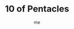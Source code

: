 ---
# basics
title     		 : "10 of Pentacles"
token					 : 'coins-10'
card_type			 : '' # major, minor, court
layout				 : "tarot-card"
author    		 : 'me'
one_liner 		 : "Wealth, abundance, acquisition, greed"
alt_names			 : ['Wealth']
images				 : ['/assets/images/tarot/rws/rw-coins-10.jpg']
keywords			 : ['wealth', 'abundance', 'acquisition', 'greed']
url						 : 'tarot/cards/coins-10'
aliases				 : []

# password: 'foolish journey'
dropbox				 : 'https://www.dropbox.com/sh/rmth8kr603dynh0/AADYNAaRBGwmMsbf8RDtH9Psa?dl=0'

meaning_light  : "Celebrating your physical and financial blessings. Realizing how lucky or how blessed you are. Being satisfied with your physical and financial achievements. Taking best advantage of “times of plenty.” Enjoying a feast. Showering friends or family with gifts."

meaning_shadow : "Spending all of your money on extravagant gifts and possessions. Trying too hard to impress others with your wealth or physique. Giving an inappropriately expensive gift as a means of currying favor. Obsessing on matters of weight, health, or finance. Always asking, “What’s in it for me?”"

# more detail
correspondence_planet 			: "Mercury"
correspondence_astrological : "Virgo"
correspondence_affirmation  : "I keep physical and financial matters in perspective."
correspondence_story 				: "The main character turns down an extravagant reward for his or her good work. Alternatively, the main character is offered an attractive bribe."

advice_relationships 	 : "Being swept off your feet is one thing; being overwhelmed by sex or gifts is quite another. Keep a level head with regard to the importance of both presents and pleasure. Gifts and physical intimacy have an intensity all their own, but cannot compensate for genuine affection."

advice_work 					 : "Your skills are for sale—not your soul. In the long run, will any amount of money compensate for the loss of your health or self-respect? Look carefully at the carrots being dangled before you. Know when to say no. Celebrate what you have; debate whether more is needed."

advice_spirituality 	 : "Lots of “stuff” can blind us to or distract us from our deepest, most important needs. Lighten the load. Consider giving away some of the possessions that weight you down. When blessings overflow, share them with others."

advice_personal_growth : "You are not defined by your paycheck, by the size of your home, or by memberships in exclusive clubs. Behind all the possessions, behind the physical shell, there is only you; instead of focusing on the externals, make sure you’re at peace with the person you really are."

advice_fortune_telling : "Big money is in the near future. Expect a powerful blessing to come your way."

questions	: ["How much stuff do I really need?", "How do I feel about wealth and abundance? How do I define these terms?", "How might shedding some possessions open room for growth?"]

# referenced in the symbols.toml data file
symbols	  : ['10', 'coins', 'tree-of-life', 'pensive-elder']

# metadata
suppress_topnav : true
related_cards 	: []

---